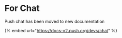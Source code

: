 # For Chat

Push chat has been moved to new documentation

{% embed url="https://docs-v2.push.org/devs/chat" %}
